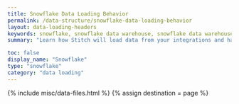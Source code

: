 ```yaml
---
title: Snowflake Data Loading Behavior
permalink: /data-structure/snowflake-data-loading-behavior
layout: data-loading-headers
keywords: snowflake, snowflake data warehouse, snowflake data warehouse, snowflake etl, etl to snowflake
summary: "Learn how Stitch will load data from your integrations and handle various scenarios into a Snowflake destination."

toc: false
display_name: "Snowflake"
type: "snowflake"
category: "data loading"
---
```

{% include misc/data-files.html %}
{% assign destination = page %}
